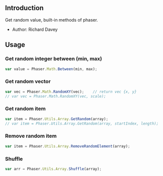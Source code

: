 ## Introduction

Get random value, built-in methods of phaser.

- Author: Richard Davey

## Usage

### Get random integer between (min, max)

```javascript
var value = Phaser.Math.Between(min, max);
```

### Get random vector

```javascript
var vec = Phaser.Math.RandomXY(vec);    // return vec {x, y}
// var vec = Phaser.Math.RandomXY(vec, scale);
```

### Get random item

```javascript
var item = Phaser.Utils.Array.GetRandom(array);
// var item = Phaser.Utils.Array.GetRandom(array, startIndex, length);
```

### Remove random item

```javascript
var item = Phaser.Utils.Array.RemoveRandomElement(array);
```

### Shuffle

```javascript
var arr = Phaser.Utils.Array.Shuffle(array);
```